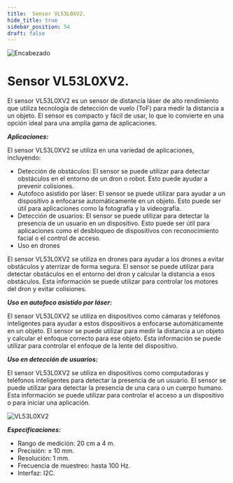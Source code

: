 ```yaml
---
title:  Sensor VL53L0XV2.
hide_title: true
sidebar_position: 54
draft: false
---
```

![Encabezado](https://firebasestorage.googleapis.com/v0/b/modulo-b3e1a.appspot.com/o/General%2Fimagenes%2Flogo%20sena%202.png?alt=media&token=f8400ade-f50e-4175-8ff1-d69a8bc9a180&_gl=1*1b8f15f*_ga*MTE3MTQwMjUxOS4xNjk2MjYzMDI3*_ga_CW55HF8NVT*MTY5NjI3NDM1NS4yLjEuMTY5NjI3NTE4My4zMS4wLjA.)


# **Sensor VL53L0XV2.**

El sensor VL53L0XV2 es un sensor de distancia láser de alto rendimiento que utiliza tecnología de detección de vuelo (ToF) para medir la distancia a un objeto. El sensor es compacto y fácil de usar, lo que lo convierte en una opción ideal para una amplia gama de aplicaciones.

***Aplicaciones:***

El sensor VL53L0XV2 se utiliza en una variedad de aplicaciones, incluyendo:

- Detección de obstáculos: El sensor se puede utilizar para detectar obstáculos en el entorno de un dron o robot. Esto puede ayudar a prevenir colisiones.
- Autofoco asistido por láser: El sensor se puede utilizar para ayudar a un dispositivo a enfocarse automáticamente en un objeto. Esto puede ser útil para aplicaciones como la fotografía y la videografía.
- Detección de usuarios: El sensor se puede utilizar para detectar la presencia de un usuario en un dispositivo. Esto puede ser útil para aplicaciones como el desbloqueo de dispositivos con reconocimiento facial o el control de acceso.
- Uso en drones

El sensor VL53L0XV2 se utiliza en drones para ayudar a los drones a evitar obstáculos y aterrizar de forma segura. El sensor se puede utilizar para detectar obstáculos en el entorno del dron y calcular la distancia a esos obstáculos. Esta información se puede utilizar para controlar los motores del dron y evitar colisiones.

***Uso en autofoco asistido por láser:***

El sensor VL53L0XV2 se utiliza en dispositivos como cámaras y teléfonos inteligentes para ayudar a estos dispositivos a enfocarse automáticamente en un objeto. El sensor se puede utilizar para medir la distancia a un objeto y calcular el enfoque correcto para ese objeto. Esta información se puede utilizar para controlar el enfoque de la lente del dispositivo.

***Uso en detección de usuarios:***

El sensor VL53L0XV2 se utiliza en dispositivos como computadoras y teléfonos inteligentes para detectar la presencia de un usuario. El sensor se puede utilizar para detectar la presencia de una cara o un cuerpo humano. Esta información se puede utilizar para controlar el acceso a un dispositivo o para iniciar una aplicación.

![VL53L0XV2](https://firebasestorage.googleapis.com/v0/b/modulo-b3e1a.appspot.com/o/General%2Fimagenes%2FRepositorio%2FVL53L0XV2.webp?alt=media&token=6c1f5fa6-5d0a-45f1-9963-5bc5f11751c3)

***Especificaciones:***

- Rango de medición: 20 cm a 4 m.
- Precisión: ± 10 mm.
- Resolución: 1 mm.
- Frecuencia de muestreo: hasta 100 Hz.
- Interfaz: I2C.

